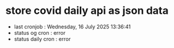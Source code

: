# store covid daily api as json data

- last cronjob : Wednesday, 16 July 2025 13:36:41
- status og cron : error
- status daily cron : error
      
      